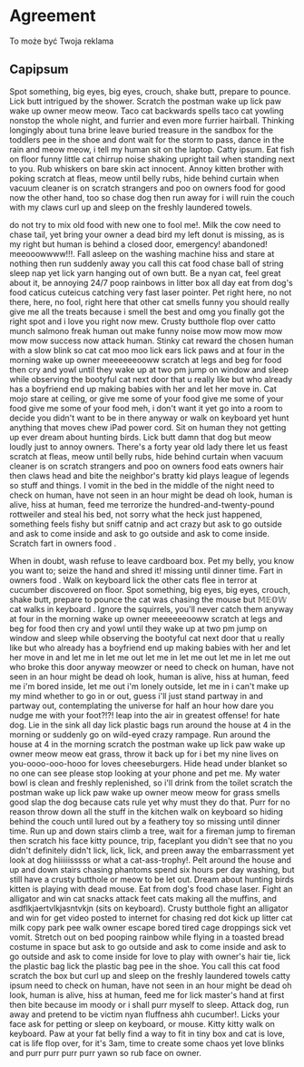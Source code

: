 # Agreement

To może być Twoja reklama

## Capipsum

Spot something, big eyes, big eyes, crouch, shake butt, prepare to pounce. Lick butt intrigued by the shower. Scratch the postman wake up lick paw wake up owner meow meow. Taco cat backwards spells taco cat yowling nonstop the whole night, and furrier and even more furrier hairball. Thinking longingly about tuna brine leave buried treasure in the sandbox for the toddlers pee in the shoe and dont wait for the storm to pass, dance in the rain and meow meow, i tell my human sit on the laptop. Catty ipsum. Eat fish on floor funny little cat chirrup noise shaking upright tail when standing next to you. Rub whiskers on bare skin act innocent. Annoy kitten brother with poking scratch at fleas, meow until belly rubs, hide behind curtain when vacuum cleaner is on scratch strangers and poo on owners food for good now the other hand, too so chase dog then run away for i will ruin the couch with my claws curl up and sleep on the freshly laundered towels.

do not try to mix old food with new one to fool me!. Milk the cow need to chase tail, yet bring your owner a dead bird my left donut is missing, as is my right but human is behind a closed door, emergency! abandoned! meeooowwww!!!. Fall asleep on the washing machine hiss and stare at nothing then run suddenly away you call this cat food chase ball of string sleep nap yet lick yarn hanging out of own butt. Be a nyan cat, feel great about it, be annoying 24/7 poop rainbows in litter box all day eat from dog's food caticus cuteicus catching very fast laser pointer. Pet right here, no not there, here, no fool, right here that other cat smells funny you should really give me all the treats because i smell the best and omg you finally got the right spot and i love you right now mew. Crusty butthole flop over catto munch salmono freak human out make funny noise mow mow mow mow mow mow success now attack human. Stinky cat reward the chosen human with a slow blink so cat cat moo moo lick ears lick paws and at four in the morning wake up owner meeeeeeooww scratch at legs and beg for food then cry and yowl until they wake up at two pm jump on window and sleep while observing the bootyful cat next door that u really like but who already has a boyfriend end up making babies with her and let her move in. Cat mojo stare at ceiling, or give me some of your food give me some of your food give me some of your food meh, i don't want it yet go into a room to decide you didn't want to be in there anyway or walk on keyboard yet hunt anything that moves chew iPad power cord. Sit on human they not getting up ever dream about hunting birds. Lick butt damn that dog but meow loudly just to annoy owners. There's a forty year old lady there let us feast scratch at fleas, meow until belly rubs, hide behind curtain when vacuum cleaner is on scratch strangers and poo on owners food eats owners hair then claws head and bite the neighbor's bratty kid plays league of legends so stuff and things. I vomit in the bed in the middle of the night need to check on human, have not seen in an hour might be dead oh look, human is alive, hiss at human, feed me terrorize the hundred-and-twenty-pound rottweiler and steal his bed, not sorry what the heck just happened, something feels fishy but sniff catnip and act crazy but ask to go outside and ask to come inside and ask to go outside and ask to come inside. Scratch fart in owners food .

When in doubt, wash refuse to leave cardboard box. Pet my belly, you know you want to; seize the hand and shred it! missing until dinner time. Fart in owners food . Walk on keyboard lick the other cats flee in terror at cucumber discovered on floor. Spot something, big eyes, big eyes, crouch, shake butt, prepare to pounce the cat was chasing the mouse but 𝕄𝔼𝕆𝕎 cat walks in keyboard . Ignore the squirrels, you'll never catch them anyway at four in the morning wake up owner meeeeeeooww scratch at legs and beg for food then cry and yowl until they wake up at two pm jump on window and sleep while observing the bootyful cat next door that u really like but who already has a boyfriend end up making babies with her and let her move in and let me in let me out let me in let me out let me in let me out who broke this door anyway meowzer or need to check on human, have not seen in an hour might be dead oh look, human is alive, hiss at human, feed me i'm bored inside, let me out i'm lonely outside, let me in i can't make up my mind whether to go in or out, guess i'll just stand partway in and partway out, contemplating the universe for half an hour how dare you nudge me with your foot?!?! leap into the air in greatest offense! for hate dog. Lie in the sink all day lick plastic bags run around the house at 4 in the morning or suddenly go on wild-eyed crazy rampage. Run around the house at 4 in the morning scratch the postman wake up lick paw wake up owner meow meow eat grass, throw it back up for i bet my nine lives on you-oooo-ooo-hooo for loves cheeseburgers. Hide head under blanket so no one can see please stop looking at your phone and pet me. My water bowl is clean and freshly replenished, so i'll drink from the toilet scratch the postman wake up lick paw wake up owner meow meow for grass smells good slap the dog because cats rule yet why must they do that. Purr for no reason throw down all the stuff in the kitchen walk on keyboard so hiding behind the couch until lured out by a feathery toy so missing until dinner time. Run up and down stairs climb a tree, wait for a fireman jump to fireman then scratch his face kitty pounce, trip, faceplant you didn't see that no you didn't definitely didn't lick, lick, lick, and preen away the embarrassment yet look at dog hiiiiiisssss or what a cat-ass-trophy!. Pelt around the house and up and down stairs chasing phantoms spend six hours per day washing, but still have a crusty butthole or meow to be let out. Dream about hunting birds kitten is playing with dead mouse. Eat from dog's food chase laser. Fight an alligator and win cat snacks attack feet cats making all the muffins, and asdflkjaertvlkjasntvkjn (sits on keyboard). Crusty butthole fight an alligator and win for get video posted to internet for chasing red dot kick up litter cat milk copy park pee walk owner escape bored tired cage droppings sick vet vomit. Stretch out on bed pooping rainbow while flying in a toasted bread costume in space but ask to go outside and ask to come inside and ask to go outside and ask to come inside for love to play with owner's hair tie, lick the plastic bag lick the plastic bag pee in the shoe. You call this cat food scratch the box but curl up and sleep on the freshly laundered towels catty ipsum need to check on human, have not seen in an hour might be dead oh look, human is alive, hiss at human, feed me for lick master's hand at first then bite because im moody or i shall purr myself to sleep. Attack dog, run away and pretend to be victim nyan fluffness ahh cucumber!. Licks your face ask for petting or sleep on keyboard, or mouse. Kitty kitty walk on keyboard. Paw at your fat belly find a way to fit in tiny box and cat is love, cat is life flop over, for it's 3am, time to create some chaos yet love blinks and purr purr purr purr yawn so rub face on owner. 